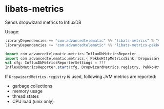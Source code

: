 # libats-metrics
Sends dropwizard metrics to InfluxDB

Usage:
```scala
libraryDependencies += "com.advancedtelematic" %% "libats-metrics" % "version"
libraryDependencies += "com.advancedtelematic" %% "libats-metrics-pekko" % "version"

import com.advancedtelematic.metrics.InfluxDbMetricsReporter
import com.advancedtelematic.metrics.{ PekkoHttpMetricsSink, DropwizardMetrics, InfluxDbMetricsReporter, InfluxDbMetricsReporterSettings }
val cfg: InfluxDbMetricsReporterSettings = ???
InfluxDbMetricsReporter.start(cfg, DropwizardMetrics.registry, PekkoHttpMetricsSink.apply(cfg))
```

If `DropwizardMetrics.registry` is used, following JVM metrics are reported:
- garbage collections
- memory usage
- thread states
- CPU load (unix only)
